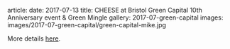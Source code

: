 article:
date: 2017-07-13
title: CHEESE at Bristol Green Capital 10th Anniversary event & Green Mingle
gallery: 2017-07-green-capital
images: images/2017-07-green-capital/green-capital-mike.jpg

More details
[here](http://bristolgreencapital.org/ten-year-anniversary-bristolsfuture/).
